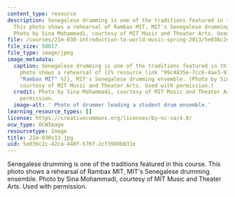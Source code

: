 ```yaml
---
content_type: resource
description: Senegalese drumming is one of the traditions featured in this course.
  This photo shows a rehearsal of Rambax MIT, MIT's Senegalese drumming ensemble.
  Photo by Sina Mohammadi, courtesy of MIT Music and Theater Arts. Used with permission.
file: /courses/21m-030-introduction-to-world-music-spring-2013/5e036c2c42ca440f576f2cf3989b031e_21m-030s13.jpg
file_size: 58017
file_type: image/jpeg
image_metadata:
  caption: Senegalese drumming is one of the traditions featured in this course. This
    photo shows a rehearsal of {{% resource_link "99c4835e-7cc6-4ae3-91a4-fc80cab46218"
    "Rambax MIT" %}}, MIT's Senegalese drumming ensemble. (Photo by Sina Mohammadi,
    courtesy of MIT Music and Theater Arts. Used with permission.)
  credit: Photo by Sina Mohammadi, courtesy of MIT Music and Theater Arts. Used with
    permission.
  image-alt: ' Photo of drummer leading a student drum ensemble.'
learning_resource_types: []
license: https://creativecommons.org/licenses/by-nc-sa/4.0/
ocw_type: OCWImage
resourcetype: Image
title: 21m-030s13.jpg
uid: 5e036c2c-42ca-440f-576f-2cf3989b031e
---
```

Senegalese drumming is one of the traditions featured in this course. This photo shows a rehearsal of Rambax MIT, MIT's Senegalese drumming ensemble. Photo by Sina Mohammadi, courtesy of MIT Music and Theater Arts. Used with permission.